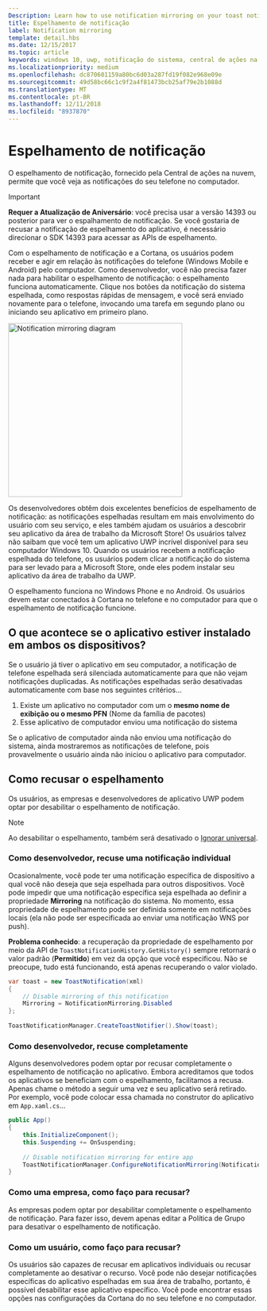 ```yaml
---
Description: Learn how to use notification mirroring on your toast notifications.
title: Espelhamento de notificação
label: Notification mirroring
template: detail.hbs
ms.date: 12/15/2017
ms.topic: article
keywords: windows 10, uwp, notificação do sistema, central de ações na nuvem, espelhamento de notificação, notificação, entre dispositivos
ms.localizationpriority: medium
ms.openlocfilehash: dc870601159a80bc6d03a287fd19f082e968e09e
ms.sourcegitcommit: 49d58bc66c1c9f2a4f81473bcb25af79e2b1088d
ms.translationtype: MT
ms.contentlocale: pt-BR
ms.lasthandoff: 12/11/2018
ms.locfileid: "8937870"
---
```

# <a name="notification-mirroring"></a>Espelhamento de notificação

O espelhamento de notificação, fornecido pela Central de ações na nuvem, permite que você veja as notificações do seu telefone no computador.

> [!IMPORTANT]
> **Requer a Atualização de Aniversário**: você precisa usar a versão 14393 ou posterior para ver o espalhamento de notificação. Se você gostaria de recusar a notificação de espelhamento do aplicativo, é necessário direcionar o SDK 14393 para acessar as APIs de espelhamento.

Com o espelhamento de notificação e a Cortana, os usuários podem receber e agir em relação às notificações do telefone (Windows Mobile e Android) pelo computador. Como desenvolvedor, você não precisa fazer nada para habilitar o espelhamento de notificação: o espelhamento funciona automaticamente. Clique nos botões da notificação do sistema espelhada, como respostas rápidas de mensagem, e você será enviado novamente para o telefone, invocando uma tarefa em segundo plano ou iniciando seu aplicativo em primeiro plano.

<img alt="Notification mirroring diagram" src="images/toast-mirroring.gif" width="350"/>

Os desenvolvedores obtêm dois excelentes benefícios de espelhamento de notificação: as notificações espelhadas resultam em mais envolvimento do usuário com seu serviço, e eles também ajudam os usuários a descobrir seu aplicativo da área de trabalho da Microsoft Store! Os usuários talvez não saibam que você tem um aplicativo UWP incrível disponível para seu computador Windows 10. Quando os usuários recebem a notificação espelhada do telefone, os usuários podem clicar a notificação do sistema para ser levado para a Microsoft Store, onde eles podem instalar seu aplicativo da área de trabalho da UWP.

O espelhamento funciona no Windows Phone e no Android. Os usuários devem estar conectados à Cortana no telefone e no computador para que o espelhamento de notificação funcione.


## <a name="what-if-the-app-is-installed-on-both-devices"></a>O que acontece se o aplicativo estiver instalado em ambos os dispositivos?

Se o usuário já tiver o aplicativo em seu computador, a notificação de telefone espelhada será silenciada automaticamente para que não vejam notificações duplicadas. As notificações espelhadas serão desativadas automaticamente com base nos seguintes critérios...

1. Existe um aplicativo no computador com um o **mesmo nome de exibição ou o mesmo PFN** (Nome da família de pacotes)
2. Esse aplicativo de computador enviou uma notificação do sistema

Se o aplicativo de computador ainda não enviou uma notificação do sistema, ainda mostraremos as notificações de telefone, pois provavelmente o usuário ainda não iniciou o aplicativo para computador.


## <a name="how-to-opt-out-of-mirroring"></a>Como recusar o espelhamento

Os usuários, as empresas e desenvolvedores de aplicativo UWP podem optar por desabilitar o espelhamento de notificação.

> [!NOTE]
> Ao desabilitar o espelhamento, também será desativado o [Ignorar universal](universal-dismiss.md).


### <a name="as-a-developer-opt-out-an-individual-notification"></a>Como desenvolvedor, recuse uma notificação individual

Ocasionalmente, você pode ter uma notificação específica de dispositivo a qual você não deseja que seja espelhada para outros dispositivos. Você pode impedir que uma notificação específica seja espelhada ao definir a propriedade **Mirroring** na notificação do sistema. No momento, essa propriedade de espelhamento pode ser definida somente em notificações locais (ela não pode ser especificada ao enviar uma notificação WNS por push).

**Problema conhecido**: a recuperação da propriedade de espelhamento por meio da API de `ToastNotificationHistory.GetHistory()` sempre retornará o valor padrão (**Permitido**) em vez da opção que você especificou. Não se preocupe, tudo está funcionando, está apenas recuperando o valor violado.

```csharp
var toast = new ToastNotification(xml)
{
    // Disable mirroring of this notification
    Mirroring = NotificationMirroring.Disabled
};
  
ToastNotificationManager.CreateToastNotifier().Show(toast);
```


### <a name="as-a-developer-opt-out-completely"></a>Como desenvolvedor, recuse completamente

Alguns desenvolvedores podem optar por recusar completamente o espelhamento de notificação no aplicativo. Embora acreditamos que todos os aplicativos se beneficiam com o espelhamento, facilitamos a recusa. Apenas chame o método a seguir uma vez e seu aplicativo será retirado. Por exemplo, você pode colocar essa chamada no construtor do aplicativo em `App.xaml.cs`...

```csharp
public App()
{
    this.InitializeComponent();
    this.Suspending += OnSuspending;
 
    // Disable notification mirroring for entire app
    ToastNotificationManager.ConfigureNotificationMirroring(NotificationMirroring.Disabled);
}
```


### <a name="as-an-enterprise-how-do-i-opt-out"></a>Como uma empresa, como faço para recusar?

As empresas podem optar por desabilitar completamente o espelhamento de notificação. Para fazer isso, devem apenas editar a Política de Grupo para desativar o espelhamento de notificação.


### <a name="as-a-user-how-do-i-opt-out"></a>Como um usuário, como faço para recusar?

Os usuários são capazes de recusar em aplicativos individuais ou recusar completamente ao desativar o recurso. Você pode não desejar notificações específicas do aplicativo espelhadas em sua área de trabalho, portanto, é possível desabilitar esse aplicativo específico. Você pode encontrar essas opções nas configurações da Cortana do no seu telefone e no computador.